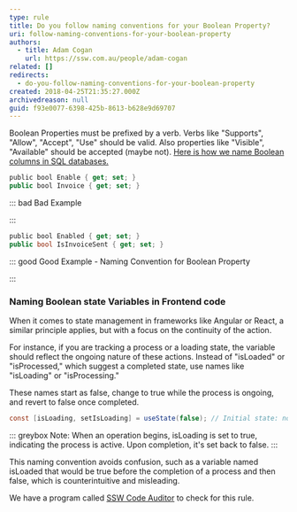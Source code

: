 ```yaml
---
type: rule
title: Do you follow naming conventions for your Boolean Property?
uri: follow-naming-conventions-for-your-boolean-property
authors:
  - title: Adam Cogan
    url: https://ssw.com.au/people/adam-cogan
related: []
redirects:
  - do-you-follow-naming-conventions-for-your-boolean-property
created: 2018-04-25T21:35:27.000Z
archivedreason: null
guid: f93e0077-6398-425b-8613-b628e9d69707
---
```

Boolean Properties must be prefixed by a verb. Verbs like "Supports", "Allow", "Accept", "Use" should be valid. Also properties like "Visible", "Available" should be accepted (maybe not). [Here is how we name Boolean columns in SQL databases.](https://www.ssw.com.au/ssw/Standards/Rules/RulestoBetterSQLServerdatabases.aspx#BitFields)

<!--endintro-->

```csharp
public bool Enable { get; set; }
public bool Invoice { get; set; }
```

::: bad
Bad Example 

:::

```csharp
public bool Enabled { get; set; }
public bool IsInvoiceSent { get; set; }
```

::: good
Good Example - Naming Convention for Boolean Property

:::

### **Naming Boolean state Variables in Frontend code**

When it comes to state management in frameworks like Angular or React, a similar principle applies, but with a focus on the continuity of the action.

 For instance, if you are tracking a process or a loading state, the variable should reflect the ongoing nature of these actions. Instead of "isLoaded" or "isProcessed," which suggest a completed state, use names like "isLoading" or "isProcessing." 

These names start as false, change to true while the process is ongoing, and revert to false once completed.

```csharp
const [isLoading, setIsLoading] = useState(false); // Initial state: not loading
```
::: greybox
Note: When an operation begins, isLoading is set to true, indicating the process is active. Upon completion, it's set back to false.
:::

This naming convention avoids confusion, such as a variable named isLoaded that would be true before the completion of a process and then false, which is counterintuitive and misleading.

We have a program called [SSW Code Auditor](https://www.ssw.com.au/ssw/CodeAuditor/) to check for this rule.
